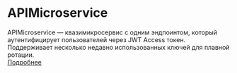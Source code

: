 # APIMicroservice  

APIMicroservice — квазимикросервис с одним эндпоинтом, который аутентифицирует пользователей через JWT Access токен. Поддерживает несколько недавно использованных ключей для плавной ротации.  
[Подробнее](https://github.com/RedGradient/microservices-project)
